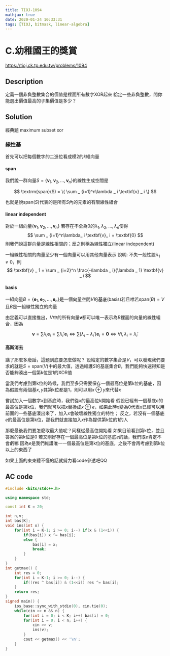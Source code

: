```yaml
---
title: TIOJ-1094
mathjax: true
date: 2020-01-24 10:33:31
tags: [TIOJ, bitmask, linear-algebra]
---
```

# C.幼稚國王的獎賞

https://tioj.ck.tp.edu.tw/problems/1094

## Description
定義一個非負整數集合的價值是裡面所有數字XOR起來
給定一些非負整數，問你能選出價值最高的子集價值是多少？

## Solution
經典題 maximum subset xor

### 線性基
首先可以把每個數字的二進位看成模2的$k$維向量

#### span
我們說一群向量$S = \{\textbf{v}_ 1, \textbf{v}_ 2, \dots, \textbf{v}_ n\}$的線性生成空間是

$$
\textrm{span}(S) = \{ \sum _ {i=1}^n\lambda _ i \textbf{v} _ i \}
$$

也就是說$\textrm{span}(S)$代表的是所有$S$內的元素的有限線性組合

#### linear independent
對於一組向量$\{\textbf{v}_ 1, \textbf{v}_ 2, \dots, \textbf{v} _ n\}$
若存在不全為$0$的$\lambda_1, \lambda_2, \dots, \lambda_n$使得
$$
\sum _ {i=1}^n\lambda_ i \textbf{v}_ i = \textbf{0}
$$
則我們說這群向量是線性相關的；反之則稱為線性獨立(linear independent)

一組線性相關的向量至少有一個向量可以用其他向量表示
說明: 不失一般性設$\lambda _ 1 \neq 0$，則
$$
\textbf{v} _ 1 = \sum _ {i=2}^n \frac{-\lambda _ i}{\lambda _ 1} \textbf{v} _ i
$$

#### basis
一組向量$B=\{\textbf{e}_ 1, \textbf{e}_ 2, \dots, \textbf{e}_ n\}$是一個向量空間$V$的基底(basis)若且唯若$\textrm{span}(B) = V$且$B$是一組線性獨立的向量

由定義可以直接推出，$V$中的所有向量$\textbf{v}$都可以唯一表示為$B$裡面的向量的線性組合，因為

$$
\textbf{v} = \sum \lambda_ i \textbf{e}_ i = \sum \lambda_ i' \textbf{e}_ i \Leftrightarrow \sum (\lambda_ i - \lambda_ i') \textbf{e}_ i = \textbf{0} \Leftrightarrow \forall i, \lambda_ i = \lambda_ i'
$$

#### 高斯消去
講了那麼多廢話，這題到底要怎麼做呢？
設給定的數字集合是$V$，可以發現我們要求的就是$S = \textrm{span}(V)$中的最大值，透過維護$S$的基底集合$B$，我們能夠快速得知是否能夠湊出一個第k位是1的XOR值

當我們考慮到第k位的時候，我們至多只需要保存一個最高位是第k位的基底，因為假設有兩個基$x,y$其第k位都是1，則可以用$x \oplus y$來代替$x$

嘗試加入一個數字$x$到基底時，我們從$x$的最高位k開始看
假設已經有一個基底$e$的最高位是第k位，我們就可以把$x$替換成$x \oplus e$，如果此時$x$變為0代表$x$已經可以用前面的一些基底湊出來了，加入$x$會破壞線性獨立的特性；
反之，若沒有一個基底$e$的最高位是第k位，那我們就直接加入$x$作為提供第k位的1的人

那麼最後我們要怎麼取最大值呢？同樣從最高位開始看
如果目前看到第k位，並且答案的第k位是0
若又剛好存在一個最高位是第k位的基底$e$的話，我們取$e$肯定不會虧嘛
因為$e$是我們維護唯一一個最高位是第k位的基底，之後不會再考慮到第k位以上的東西了

如果上面的東東聽不懂的話就努力看code參透吧QQ


## AC code

``` cpp
#include <bits/stdc++.h>

using namespace std;

const int K = 20;

int n,v;
int bas[K];
void ins(int x) {
    for(int i = K-1; i >= 0; i--) if(x & (1<<i)) {
        if(bas[i]) x ^= bas[i];
        else {
            bas[i] = x;
            break;
        }
    }
}
int getmax() {
    int res = 0;
    for(int i = K-1; i >= 0; i--) {
        if((res ^ bas[i]) & (1<<i)) res ^= bas[i];
    }
    return res;
}
signed main() {
    ios_base::sync_with_stdio(0), cin.tie(0);
    while(cin >> n && n) {
        for(int i = 0; i < K; i++) bas[i] = 0;
        for(int i = 0; i < n; i++) {
            cin >> v;
            ins(v);
        }
        cout << getmax() << '\n';
    }
}
```
